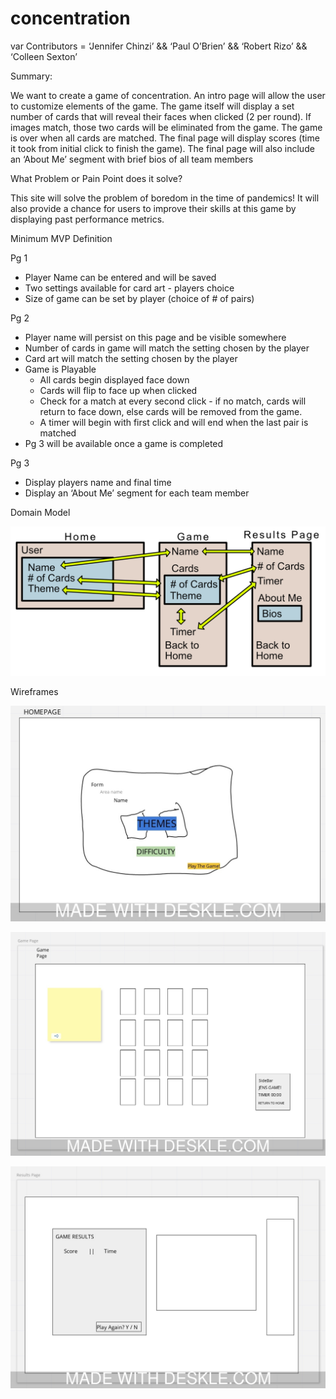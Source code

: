 # concentration

var Contributors =  ‘Jennifer Chinzi’ && ‘Paul O’Brien’ && ‘Robert Rizo’ && ‘Colleen Sexton’

Summary:

We want to create a game of concentration.
An intro page will allow the user to customize elements of the game.
The game itself will display a set number of cards that will reveal their faces when clicked (2 per round).  If images match, those two cards will be eliminated from the game.  The game is over when all cards are matched.
The final page will display scores (time it took from initial click to finish the game).  The final page will also include an ‘About Me’ segment with brief bios of all team members

What Problem or Pain Point does it solve?

This site will solve the problem of boredom in the time of pandemics!  It will also provide a chance for users to improve their skills at this game by displaying past performance metrics.

Minimum MVP Definition

Pg 1

 - Player Name can be entered and will be saved
 - Two settings available for card art - players choice
 - Size of game can be set by player (choice of # of pairs)
 
Pg 2

 - Player name will persist on this page and be visible somewhere
 - Number of cards in game will match the setting chosen by the player
 - Card art will match the setting chosen by the player
 - Game is Playable
    - All cards begin displayed face down
    - Cards will flip to face up when clicked
    - Check for a match at every second click - if no match, cards will return to face down, else cards will be removed from the game.
    - A timer will begin with first click and will end when the last pair is matched
  - Pg 3 will be available once a game is completed
  
Pg 3

  - Display players name and final time
  - Display an ‘About Me’ segment for each team member
  
Domain Model

![Domain Model](cascadia-concentation-domain-model.png)

Wireframes

![wireframe1](wireframe1-homepage.jpeg)

![wireframe2](wireframe2-game.jpeg)

![wireframe3](wireframe3-results.jpeg)
